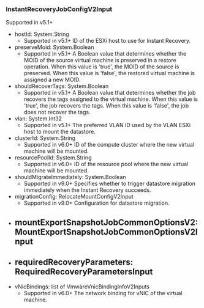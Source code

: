 ### InstantRecoveryJobConfigV2Input
Supported in v5.1+

- hostId: System.String
  - Supported in v5.1+
      ID of the ESXi host to use for Instant Recovery.
- preserveMoid: System.Boolean
  - Supported in v5.1+
      A Boolean value that determines whether the MOID of the source virtual machine is preserved in a restore operation. When this value is 'true', the MOID of the source is preserved. When this value is 'false', the restored virtual machine is assigned a new MOID.
- shouldRecoverTags: System.Boolean
  - Supported in v5.1+
      A Boolean value that determines whether the job recovers the tags assigned to the virtual machine. When this value is 'true', the job recovers the tags. When this value is 'false', the job does not recover the tags.
- vlan: System.Int32
  - Supported in v5.1+
      The preferred VLAN ID used by the VLAN ESXi host to mount the datastore.
- clusterId: System.String
  - Supported in v6.0+
      ID of the compute cluster where the new virtual machine will be mounted.
- resourcePoolId: System.String
  - Supported in v6.0+
      ID of the resource pool where the new virtual machine will be mounted.
- shouldMigrateImmediately: System.Boolean
  - Supported in v9.0+
      Specifies whether to trigger datastore migration immediately when the Instant Recovery succeeds.
- migrationConfig: RelocateMountConfigV2Input
  - Supported in v9.0+
      Configuration for datastore migration.
- mountExportSnapshotJobCommonOptionsV2: MountExportSnapshotJobCommonOptionsV2Input
  - 
- requiredRecoveryParameters: RequiredRecoveryParametersInput
  - 
- vNicBindings: list of VmwareVnicBindingInfoV2Inputs
  - Supported in v6.0+
      The network binding for vNIC of the virtual machine.

